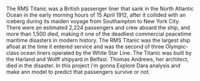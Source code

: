 The RMS Titanic was a British passenger liner that sank in the North Atlantic Ocean in the early morning hours of 15 April 1912, after it collided with an iceberg during its maiden voyage from Southampton to New York City. 
There were an estimated 2,224 passengers and crew aboard the ship, and more than 1,500 died, making it one of the deadliest commercial peacetime maritime disasters in modern history. 
The RMS Titanic was the largest ship afloat at the time it entered service and was the second of three Olympic-class ocean liners operated by the White Star Line. The Titanic was built by the Harland and Wolff shipyard in Belfast. 
Thomas Andrews, her architect, died in the disaster. In this project i'm gonna Explore Dara analysis and make ann model to predict that passengers survive or not.
